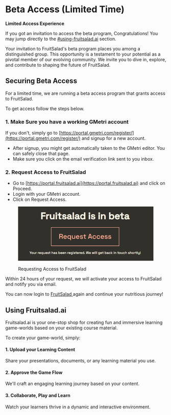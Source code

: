 # Beta Access (Limited Time)

**Limited Access Experience**&#x20;

If you got an invitation to access the beta program, Congratulations! You may jump directly to the [#using-fruitsalad.ai](beta-access-limited-time.md#using-fruitsalad.ai "mention") section.

Your invitation to FruitSalad's beta program places you among a distinguished group. This opportunity is a testament to your potential as a pivotal member of our evolving community. We invite you to dive in, explore, and contribute to shaping the future of FruitSalad.

## Securing Beta Access

For a limited time, we are running a beta access program that grants access to FruitSalad.

To get access follow the steps below.

### 1. Make Sure you have a working GMetri account

If you don't, simply go to [https://portal.gmetri.com/register/](https://portal.gmetri.com/register/) and signup for a new account.&#x20;

* After signup, you might get automatically taken to the GMetri editor. You can safely close that page.
* Make sure you click on the email verification link sent to you inbox.

### 2. Request Access to FruitSalad

* Go to [https://portal.fruitsalad.ai](https://portal.fruitsalad.ai) and click on Proceed.
* Login with your GMetri account.
* Click on Request Access.

<figure><img src="../.gitbook/assets/image (1).png" alt=""><figcaption><p>Requesting Access to FruitSalad</p></figcaption></figure>

Within 24 hours of your request, we will activate your access to FruitSalad and notify you via email.

You can now login to [FruitSalad ](https://portal.fruitsalad.ai)again and continue your nutritious journey!

## Using Fruitsalad.ai

Fruitsalad.ai is your one-stop shop for creating fun and immersive learning game-worlds based on your existing course material.&#x20;

To create your game-world, simply:

#### 1. Upload your Learning Content

Share your presentations, documents, or any learning material you use.&#x20;

#### 2. Approve the Game Flow

We'll craft an engaging learning journey based on your content.&#x20;

#### 3. Collaborate, Play and Learn

Watch your learners thrive in a dynamic and interactive environment.

